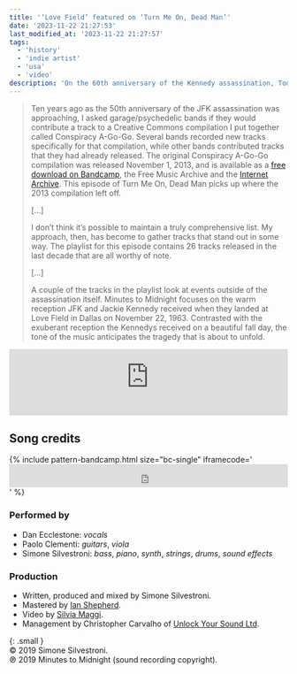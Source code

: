 ```yaml
---
title: '‘Love Field’ featured on ‘Turn Me On, Dead Man’'
date: '2023-11-22 21:27:53'
last_modified_at: '2023-11-22 21:27:57'
tags:
  - 'history'
  - 'indie artist'
  - 'usa'
  - 'video'
description: 'On the 60th anniversary of the Kennedy assassination, Todd Gardner featured my song in a special episode of his podcast.'
---
```

> Ten years ago as the 50th anniversary of the JFK assassination was approaching, I asked garage/psychedelic bands if they would contribute a track to a Creative Commons compilation I put together called Conspiracy A-Go-Go. Several bands recorded new tracks specifically for that compilation, while other bands contributed tracks that they had already released. The original Conspiracy A-Go-Go compilation was released November 1, 2013, and is available as a [free download on Bandcamp](https://turnmeondeadman.bandcamp.com/album/conspiracy-a-go-go), the Free Music Archive and the [Internet Archive](https://archive.org/details/Conspiracy_A-Go-Go-15396). This episode of Turn Me On, Dead Man picks up where the 2013 compilation left off.
>
> [&hellip;]
>
> I don’t think it’s possible to maintain a truly comprehensive list. My approach, then, has become to gather tracks that stand out in some way. The playlist for this episode contains 26 tracks released in the last decade that are all worthy of note.
> 
> [&hellip;]
> 
> A couple of the tracks in the playlist look at events outside of the assassination itself. Minutes to Midnight focuses on the warm reception JFK and Jackie Kennedy received when they landed at Love Field in Dallas on November 22, 1963. Contrasted with the exuberant reception the Kennedys received on a beautiful fall day, the tone of the music anticipates the tragedy that is about to unfold.

<iframe width="100%" height="120" src="https://player-widget.mixcloud.com/widget/iframe/?hide_cover=1&feed=%2Fturnmeondeadman%2F202319-conspiracy-a-go-go%2F" frameborder="0" ></iframe>

## Song credits

{% include pattern-bandcamp.html size="bc-single" iframecode='<iframe style="border: 0; width: 100%; height: 42px;" src="https://bandcamp.com/EmbeddedPlayer/album=4002304498/size=small/bgcol=ffffff/linkcol=333333/track=835682863/transparent=true/"><a href="https://minutestomidnight.bandcamp.com/album/after-1989-a-trip-to-freedom">After 1989: A Trip To Freedom by Minutes to Midnight</a></iframe>' %}

### Performed by

- Dan Ecclestone: _vocals_
- Paolo Clementi: _guitars_, _viola_
- Simone Silvestroni: _bass_, _piano_, _synth_, _strings_, _drums_, _sound effects_

### Production

- Written, produced and mixed by Simone Silvestroni.
- Mastered by [Ian Shepherd](https://en.wikipedia.org/wiki/Ian_Shepherd).
- Video by [Silvia Maggi](https://silviamaggidesign.com).
- Management by Christopher Carvalho of [Unlock Your Sound Ltd](https://unlockyoursound.com/).

{: .small }
<br>&copy; 2019 Simone Silvestroni.
<br>℗ 2019 Minutes to Midnight (sound recording copyright).